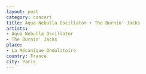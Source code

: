 ```yaml
---
layout: post
category: concert
title: Aqua Nebulla Oscillator + The Burnin' Jacks
artists: 
- Aqua Nebulla Oscillator
- The Burnin' Jacks
place: 
- La Mécanique Ondulatoire
country: France
city: Paris
---
```


